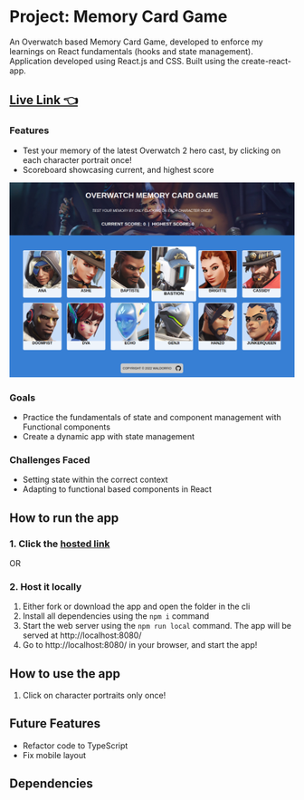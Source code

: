 # Project: Memory Card Game
An Overwatch based Memory Card Game, developed to enforce my learnings on React fundamentals (hooks and state management).
Application developed using React.js and CSS. Built using the create-react-app.
## [Live Link 👈](https://waldorfio.github.io/memory-card/)

### Features
- Test your memory of the latest Overwatch 2 hero cast, by clicking on each character portrait once!
- Scoreboard showcasing current, and highest score

![](screencap.PNG)

### Goals
- Practice the fundamentals of state and component management with Functional components
- Create a dynamic app with state management

### Challenges Faced
- Setting state within the correct context
- Adapting to functional based components in React

## How to run the app
### 1. Click the [hosted link](https://waldorfio.github.io/memory-card/)

OR

### 2. Host it locally
1.	Either fork or download the app and open the folder in the cli
2.	Install all dependencies using the `npm i` command
3.	Start the web server using the `npm run local` command. The app will be served at http://localhost:8080/
4.	Go to  http://localhost:8080/ in your browser, and start the app!

## How to use the app
1. Click on character portraits only once!

## Future Features
- Refactor code to TypeScript
- Fix mobile layout

## Dependencies
